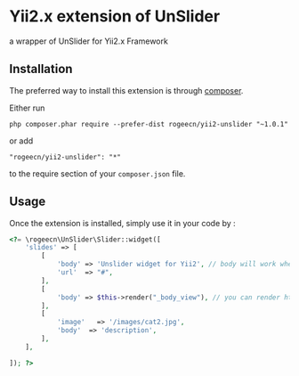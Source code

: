 Yii2.x extension of UnSlider 
=============================
a wrapper of UnSlider for Yii2.x Framework

Installation
------------

The preferred way to install this extension is through [composer](http://getcomposer.org/download/).

Either run

```
php composer.phar require --prefer-dist rogeecn/yii2-unslider "~1.0.1"
```

or add

```
"rogeecn/yii2-unslider": "*"
```

to the require section of your `composer.json` file.


Usage
-----

Once the extension is installed, simply use it in your code by  :

```php
<?= \rogeecn\UnSlider\Slider::widget([
    'slides' => [
        [
            'body' => 'Unslider widget for Yii2', // body will work when image field is not exist
            'url'  => "#",
        ],
        [
            'body' => $this->render("_body_view"), // you can render html instead
        ],
        [
            'image'   => '/images/cat2.jpg',
            'body'  => 'description',
        ],
    ],

]); ?>
```